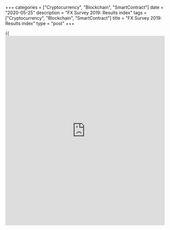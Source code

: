 +++
categories = ["Cryptocurrency", "Blockchain", "SmartContract"]
date = "2020-05-25"
description = "FX Survey 2019: Results index"
tags = ["Cryptocurrency", "Blockchain", "SmartContract"]
title = "FX Survey 2019: Results index"
type = "post"
+++

{{<iframe id="large-banner" src="https://www.bounty.group/#slide=13.0" width="100%" height="600" scrolling="no" style="border: 0px solid rgb(216, 221, 230); border-radius: 3px;">}}

#  FX Survey 2019: Results index

COPYING AND DISTRIBUTING ARE PROHIBITED WITHOUT PERMISSION OF THE
PUBLISHER: [ SContreras@Euromoney.com][1]

By:  Published on:  Tuesday, June 11, 2019

Euromoney magazine has released the results of its 41st annual foreign
exchange [ranking](https://www.playgroundfx.com/blog/crypto-exchange-ranking/), the most comprehensive quantitative and qualitative
annual study available on the FX markets.

**

### Market Leader

** **  
**

[Overall][2]

  * Overall market share
  * Spot/forward market share
  * Swap market share
  * Options market share
  * Emerging market currencies market share

[Market share by institution type][3]

  * Non-financial corporations
  * Real money
  * Banks
  * FX Trading platforms
  * Leveraged funds

[Market share by region][4]

  * Western Europe
  * APAC
  * CEEMEA
  * Americas

[Electronic trading][5]

  * Overall electronic market share
  * Market Share by product

    * Spot e-trading market share
    * Swap e-trading market share
    * Options e-trading market share

[Multi-bank and independent platforms][6]

  

 **

### Best Service

**

  
  

 **Best Service Ranking explained:**

Our Best Service Awards are based on Customer Satisfaction (CSAT)
feedback gathered in our survey. The [ranking](https://www.playgroundfx.com/blog/crypto-exchange-ranking/)s we generate are determined
by the value that respondents place on the services offered by their
providers (they can select: Not important – Somewhat important – Very
important – Essential – N/A).

  

Later in the survey, after a respondent designates his/her
counterparties, we ask how well those counterparties deliver these
services (they can select: Unsatisfactory – Improvement needed – Meets
expectations – Exceeds expectations – Exceptional – N/A).

  

Our standard Customer Satisfaction [ranking](https://www.playgroundfx.com/blog/crypto-exchange-ranking/) is to take the services a
respondent has designated Very Important and Essential and then look at
how each counterparty has performed. We measure the performance as a net
score by adding the percentage of “exceeds expectations” and
“exceptional” responses and then subtracting the percentage of
“unsatisfactory” and “improvement needed” responses. It gives us a net
percentage score for each counterparty that shows how good they are at
delivering on the services their customers rank as important. This is
also depicted in

[table format here][7]

.

  
  

   1. mailto:SContreras@Euromoney.com
   2. www.euromoney.com/article/b1fptfxskydvjy/fx-survey-2019-overall-results
   3. www.euromoney.com/article/b1fptm9709jvt5/fx-survey-2019-market-share-by-institution-type
   4. www.euromoney.com/article/b1fptnbp00pbwr/fx-survey-2019-market-share-by-region
   5. www.euromoney.com/article/b1fptpg4q4jdrl/fx-survey-2019-electronic-market-share
   6. www.euromoney.com/article/b1fptrf295xx2b/fx-survey-2019-multi-dealer-platform-[ranking](https://www.playgroundfx.com/blog/crypto-exchange-ranking/)s
   7. www.euromoney.com/article/b16cp0z1s9b6cb/trade-finance-survey-2018-global-best-service